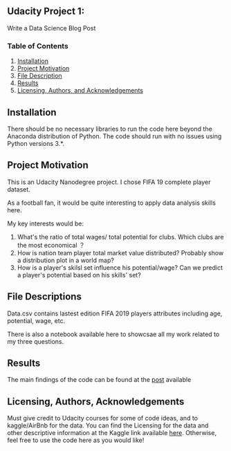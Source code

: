 ## Udacity Project 1: 
Write a Data Science Blog Post   
### Table of Contents

1.  [Installation](https://github.com/rachit1010/rachit/blob/main/README.md#installation)
2.  [Project Motivation](https://github.com/rachit1010/rachit/blob/main/README.md#project-motivation)
3.  [File Description](https://github.com/rachit1010/rachit/blob/main/README.md#file-descriptions-)
4.  [Results](https://github.com/rachit1010/rachit/blob/main/README.md#results)
5.  [Licensing, Authors, and Acknowledgements](https://github.com/rachit1010/rachit/blob/main/README.md#licensing)

## [](https://github.com/rachit1010/rachit/blob/main/README.md#installation-)Installation

There should be no necessary libraries to run the code here beyond the Anaconda distribution of Python. The code should run with no issues using Python versions 3.*.

## [](https://github.com/rachit1010/rachit/blob/main/README.md#project-motivation)Project Motivation

This is an Udacity Nanodegree project. I chose FIFA 19 complete player dataset.

As a football fan, it would be quite interesting to apply data analysis skills here.

My key interests would be:

1.  What's the ratio of total wages/ total potential for clubs. Which clubs are the most economical ？
2.  How is nation team player total market value distributed? Probably show a distribution plot in a world map?
3.  How is a player's skilsl set influence his potential/wage? Can we predict a player's potential based on his skills' set?

## [](https://github.com/rachit1010/rachit/blob/main/README.md#file-descriptions-)File Descriptions

Data.csv contains lastest edition FIFA 2019 players attributes including age, potential, wage, etc.

There is also a notebook available here to showcsae all my work related to my three questions.

## [](https://github.com/rachit1010/rachit/blob/main/README.md#results)Results

The main findings of the code can be found at the  [post](https://www.kaggle.com/rtatman/download-a-csv-file-from-a-kernel)  available

## [](https://github.com/rachit1010/rachit/blob/main/README.md#licensing-authors-acknowledgements)Licensing, Authors, Acknowledgements

Must give credit to Udacity courses for some of code ideas, and to kaggle/AirBnb for the data. You can find the Licensing for the data and other descriptive information at the Kaggle link available  [here](https://www.google.com/search?q=images&sxsrf=ALeKk01EzMI4URoOk4y_oV52up1lp_3OHg:1618564865803&source=lnms&tbm=isch&sa=X&ved=2ahUKEwiI1Pz-t4LwAhWzoekKHcwzDrcQ_AUoAXoECAEQAw&biw=1280&bih=553#imgrc=wp1tdfttzeGYZM). Otherwise, feel free to use the code here as you would like!


    


    
    
    
